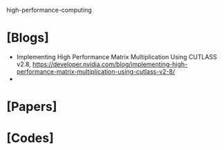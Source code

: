 high-performance-computing

# [Blogs]
+ Implementing High Performance Matrix Multiplication Using CUTLASS v2.8, https://developer.nvidia.com/blog/implementing-high-performance-matrix-multiplication-using-cutlass-v2-8/
+ 

# [Papers]

# [Codes]


